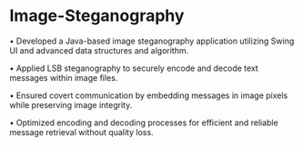 # Image-Steganography
• Developed a Java-based image steganography application utilizing Swing UI and advanced data structures and algorithm.

• Applied LSB steganography to securely encode and decode text messages within image files.

• Ensured covert communication by embedding messages in image pixels while preserving image integrity.

• Optimized encoding and decoding processes for efficient and reliable message retrieval without quality loss.
